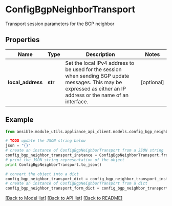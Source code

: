 # ConfigBgpNeighborTransport

Transport session parameters for the BGP neighbor

## Properties

Name | Type | Description | Notes
------------ | ------------- | ------------- | -------------
**local_address** | **str** | Set the local IPv4 address to be used for the session when sending BGP update messages. This may be expressed as either an IP address or the name of an interface. | [optional] 

## Example

```python
from ansible.module_utils.appliance_api_client.models.config_bgp_neighbor_transport import ConfigBgpNeighborTransport

# TODO update the JSON string below
json = "{}"
# create an instance of ConfigBgpNeighborTransport from a JSON string
config_bgp_neighbor_transport_instance = ConfigBgpNeighborTransport.from_json(json)
# print the JSON string representation of the object
print ConfigBgpNeighborTransport.to_json()

# convert the object into a dict
config_bgp_neighbor_transport_dict = config_bgp_neighbor_transport_instance.to_dict()
# create an instance of ConfigBgpNeighborTransport from a dict
config_bgp_neighbor_transport_form_dict = config_bgp_neighbor_transport.from_dict(config_bgp_neighbor_transport_dict)
```
[[Back to Model list]](../README.md#documentation-for-models) [[Back to API list]](../README.md#documentation-for-api-endpoints) [[Back to README]](../README.md)


